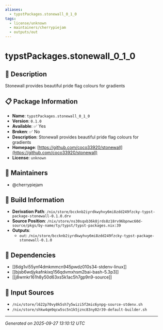 ```yaml
---
aliases:
  - typstPackages.stonewall_0_1_0
tags:
  - license/unknown
  - maintainers/cherrypiejam
  - outputs/out
---
```


# typstPackages.stonewall_0_1_0

## 📝 Description

Stonewall provides beautiful pride flag colours for gradients

## 📋 Package Information

- **Name**: `typstPackages.stonewall_0_1_0`
- **Version**: `0.1.0`
- **Available**: ✅ Yes
- **Broken**: ✅ No
- **Description**: Stonewall provides beautiful pride flag colours for gradients
- **Homepage**: [https://github.com/coco33920/stonewall](https://github.com/coco33920/stonewall)
- **License**: `unknown`
## 👥 Maintainers

- @cherrypiejam


## 🔧 Build Information

- **Derivation Path**: `/nix/store/bccknb2iyrdkwyhvy6mi8zdd249fzcky-typst-package-stonewall-0.1.0.drv`
- **Source Position**: `/nix/store/ns30sqxb36k8jrds8z18rv96bpnwc60d-source/pkgs/by-name/ty/typst/typst-packages.nix:39`
- **Outputs**:
  - `out`:  `/nix/store/bccknb2iyrdkwyhvy6mi8zdd249fzcky-typst-package-stonewall-0.1.0`

## 🔗 Dependencies

- [[6dg1vi55ynf4dmkmmcn945pwdz010s34-stdenv-linux]]
- [[bjsb6wdjykafnkixq156qdvmxhsm2bai-bash-5.3p3]]
- [[j8wmkr161h8y50d63xs5k1ac5h7gp9n9-source]]

## 📁 Input Sources

- `/nix/store/l622p70vy8k5sh7y5wizi5f2mic6ynpg-source-stdenv.sh`
- `/nix/store/shkw4qm9qcw5sc5n1k5jznc83ny02r39-default-builder.sh`

---
*Generated on 2025-09-27 13:10:12 UTC*
